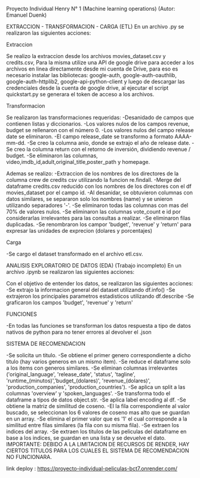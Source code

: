 Proyecto Individual Henry N° 1 (Machine learning operations) (Autor: Emanuel Duenk)

EXTRACCION - TRANSFORMACION - CARGA (ETL)
En un archivo .py se realizaron las siguientes acciones:

Extraccion

Se realizo la extraccion desde los archivos movies_dataset.csv y credits.csv, Para la misma
utilize una API de google drive para acceder a los archivos en linea directamente desde mi
cuenta de Drive, para eso es necesario instalar las bibliotecas: google-auth, google-auth-oauthlib, google-auth-httplib2, google-api-python-client y luego de descargar las credenciales desde la cuenta de google drive, al ejecutar el script quickstart.py se generara el token de acceso a los archivos.

Transformacion

Se realizaron las transformaciones requeridas:
-Desanidado de campos que contienen listas y diccionarios.
-Los valores nulos de los campos revenue, budget se rellenaron con el número 0.
-Los valores nulos del campo release date se eliminaron.
-El campo release_date se transformo a formato AAAA-mm-dd.
-Se creo la columna anio, donde se extrajo el año de release date.
-Se creo la columna return con el retorno de inversión, dividiendo revenue / budget.
-Se eliminaron las columnas, video,imdb_id,adult,original_title,poster_path y homepage.

Ademas se realizo:
-Extraccion de los nombres de los directores de la columna crew de credits csv utilizando la funcion re.findall.
-Merge del dataframe credits.csv reducido con los nombres de los directores con el df movies_dataset por el campo id.
-Al desanidar, se obtuvieron columnas con datos similares, se separaron solo los nombres (name) y se unieron utilizando separadores '-'.
-Se eliminaron todas las columnas con mas del 70% de valores nulos.
-Se eliminaron las columnas vote_count e id por considerarlas irrelevantes para las consultas a realizar.
-Se eliminaron filas duplicadas.
-Se renombraron los campor 'budget', 'revenue' y 'return' para expresar las unidades de exprecion (dolares y porcentajes)

Carga

-Se cargo el dataset transformado en el archivo etl.csv.

ANALISIS EXPLORATORIO DE DATOS (EDA) (Trabajo incompleto)
En un archivo .ipynb se realizaron las siguientes acciones:

Con el objetivo de entender los datos, se realizaron las siguientes acciones:
-Se extrajo la informacion general del dataset utilizando df.info()
-Se extrajeron los principales parametros estadisticos utilizando df.describe
-Se graficaron los campos 'budget', 'revenue' y 'return'

FUNCIONES

-En todas las funciones se transforman los datos respuesta a tipo de datos nativos de python para no tener errores al devolver el .json

SISTEMA DE RECOMENDACION

-Se solicita un titulo.
-Se obtiene el primer genero correspondiente a dicho titulo (hay varios generos en un mismo item). 
-Se reduce el dataframe solo a los items con generos similares. 
-Se eliminan columnas irrelevantes ('original_language', 'release_date', 'status', 'tagline', 'runtime_(minutos)','budget_(dolares)', 'revenue_(dolares)', 'production_companies', 'production_countries'). 
-Se aplica un split a las columnas 'overview' y 'spoken_languages'.
-Se transforma todo el dataframe a tipos de datos object.str.
-Se aplica label encoding al df.
-Se obtiene la matriz de similitud de coseno.
-El la fila correspondiente al valor buscado, se seleccionan los 6 valores de coseno mas alto que se guardan en un array.
-Se elimina el primer valor que es '1' el cual corresponde a la similitud entre filas similares (la fila con su misma fila).
-Se extraen los indices del array.
-Se extraen los titulos de las peliculas del dataframe en base a los indices, se guardan en una lista y se devuelve el dato.
IMPORTANTE: DEBIDO A LA LIMITACION DE RECURSOS DE RENDER, HAY CIERTOS TITULOS PARA LOS CUALES EL SISTEMA DE RECOMENDACION NO FUNCIONARA.

link deploy : https://proyecto-individual-peliculas-bct7.onrender.com/

